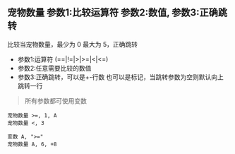 ## 宠物数量 参数1:比较运算符 参数2:数值, 参数3:正确跳转
比较当宠物数量，最少为 0 最大为 5，正确跳转


- 参数1:运算符 (==|!=|>|>=|<|<=)
- 参数2:任意需要比较的数值
- 参数3:正确跳转，可以是+-行数 也可以是标记，当跳转参数为空则默认向上跳转一行



> 所有参数都可使用变数

```
宠物数量 >=, 1, A
宠物数量 <, 3

变数 A, ">="
宠物数量 A, 6, +8


```